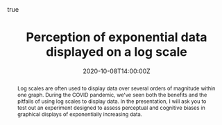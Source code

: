 ---
abstract: Log scales are often used to display data over several orders of magnitude within one graph. During the COVID pandemic, we've seen both the benefits and the pitfalls of using log scales to display data. In the presentation, I will ask you to test out an experiment designed to assess perceptual and cognitive biases in graphical displays of exponentially increasing data.
address:
  city: 
  country: 
  postcode: 
  region: 
  street: 
all_day: false
authors: [Emily Robinson]
date: "2020-10-08T14:00:00Z"
date_end:
event: UNL Statistics Department Ph.D. Seminar
event_url: 
featured: true
image:
  # caption:
  # focal_point: Right
links:
# - icon: twitter
#   icon_pack: fab
#   name: Follow
#   url: 
location: Zoom
math: true
projects:
- internal-project
publishDate: "2020-10-07T00:00:00Z"
# slides: example
summary: Log scales are often used to display data over several orders of magnitude within one graph. During the COVID pandemic, we've seen both the benefits and the pitfalls of using log scales to display data. In the presentation, I will ask you to test out an experiment designed to assess perceptual and cognitive biases in graphical displays of exponentially increasing data.
tags: []
title: Perception of exponential data displayed on a log scale
url_code: ""
url_pdf: ""
url_slides: "https://srvanderplas.github.io/Perception-of-Log-Scales/presentations/eskridge-PhD-seminars/oct_8_2020/index.html#1"
url_video: ""
---